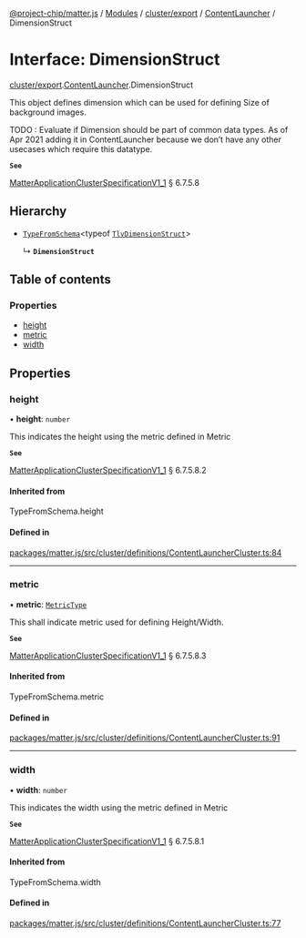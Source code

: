 [@project-chip/matter.js](../README.md) / [Modules](../modules.md) / [cluster/export](../modules/cluster_export.md) / [ContentLauncher](../modules/cluster_export.ContentLauncher.md) / DimensionStruct

# Interface: DimensionStruct

[cluster/export](../modules/cluster_export.md).[ContentLauncher](../modules/cluster_export.ContentLauncher.md).DimensionStruct

This object defines dimension which can be used for defining Size of background images.

TODO : Evaluate if Dimension should be part of common data types. As of Apr 2021 adding it in ContentLauncher
because we don’t have any other usecases which require this datatype.

**`See`**

[MatterApplicationClusterSpecificationV1_1](spec_export.MatterApplicationClusterSpecificationV1_1.md) § 6.7.5.8

## Hierarchy

- [`TypeFromSchema`](../modules/tlv_export.md#typefromschema)\<typeof [`TlvDimensionStruct`](../modules/cluster_export.ContentLauncher.md#tlvdimensionstruct)\>

  ↳ **`DimensionStruct`**

## Table of contents

### Properties

- [height](cluster_export.ContentLauncher.DimensionStruct.md#height)
- [metric](cluster_export.ContentLauncher.DimensionStruct.md#metric)
- [width](cluster_export.ContentLauncher.DimensionStruct.md#width)

## Properties

### height

• **height**: `number`

This indicates the height using the metric defined in Metric

**`See`**

[MatterApplicationClusterSpecificationV1_1](spec_export.MatterApplicationClusterSpecificationV1_1.md) § 6.7.5.8.2

#### Inherited from

TypeFromSchema.height

#### Defined in

[packages/matter.js/src/cluster/definitions/ContentLauncherCluster.ts:84](https://github.com/project-chip/matter.js/blob/3adaded6/packages/matter.js/src/cluster/definitions/ContentLauncherCluster.ts#L84)

___

### metric

• **metric**: [`MetricType`](../enums/cluster_export.ContentLauncher.MetricType.md)

This shall indicate metric used for defining Height/Width.

**`See`**

[MatterApplicationClusterSpecificationV1_1](spec_export.MatterApplicationClusterSpecificationV1_1.md) § 6.7.5.8.3

#### Inherited from

TypeFromSchema.metric

#### Defined in

[packages/matter.js/src/cluster/definitions/ContentLauncherCluster.ts:91](https://github.com/project-chip/matter.js/blob/3adaded6/packages/matter.js/src/cluster/definitions/ContentLauncherCluster.ts#L91)

___

### width

• **width**: `number`

This indicates the width using the metric defined in Metric

**`See`**

[MatterApplicationClusterSpecificationV1_1](spec_export.MatterApplicationClusterSpecificationV1_1.md) § 6.7.5.8.1

#### Inherited from

TypeFromSchema.width

#### Defined in

[packages/matter.js/src/cluster/definitions/ContentLauncherCluster.ts:77](https://github.com/project-chip/matter.js/blob/3adaded6/packages/matter.js/src/cluster/definitions/ContentLauncherCluster.ts#L77)
